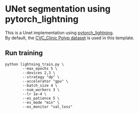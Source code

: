 # UNet segmentation using pytorch_lightning
This is a Unet implementation using [pytorch_lightning](https://pytorch-lightning.readthedocs.io/en/latest/).  
By default, the [CVC_Clinic Polyp dataset](https://www.kaggle.com/datasets/balraj98/cvcclinicdb?resource=download) is used in this template.

## Run training
```shell
python lightning_train.py \
        --max_epochs 5 \
        --devices 2,3 \
        --strategy "dp" \
        --accelerator "gpu" \
        --batch_size 4 \
        --num_workers 3 \
        --lr 1e-4 \
        --es_patience 5 \
        --es_mode "min" \
        --es_monitor "val_loss" 
```